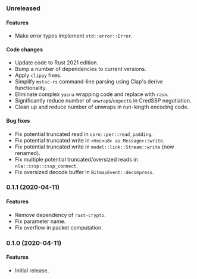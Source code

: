 ### Unreleased
#### Features
* Make error types implement `std::error::Error`.
#### Code changes
* Update code to Rust 2021 edition.
* Bump a number of dependencies to current versions.
* Apply `clippy` fixes.
* Simplify `mstsc-rs` command-line parsing using Clap's derive functionality.
* Eliminate complex `yasna` wrapping code and replace with `rasn`.
* Significantly reduce number of `unwrap`s/`expect`s in CredSSP negotiation.
* Clean up and reduce number of unwraps in run-length encoding code.
#### Bug fixes
* Fix potential truncated read in `core::per::read_padding`.
* Fix potential truncated write in `<Vec<u8> as Message>::write`.
* Fix potential truncated write in `model::link::Stream::write` (now renamed).
* Fix multiple potential truncated/oversized reads in `nla::cssp::cssp_connect`.
* Fix oversized decode buffer in `BitmapEvent::decompress`.

### 0.1.1 (2020-04-11)
#### Features
* Remove dependency of `rust-crypto`.
* Fix parameter name.
* Fix overflow in packet computation.

### 0.1.0 (2020-04-11)
#### Features
* Initial release.
